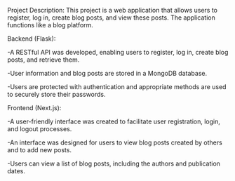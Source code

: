 Project Description:
This project is a web application that allows users to register, log in, create blog posts, and view these posts. The application functions like a blog platform.


Backend (Flask):

-A RESTful API was developed, enabling users to register, log in, create blog posts, and retrieve them.

-User information and blog posts are stored in a MongoDB database.

-Users are protected with authentication and appropriate methods are used to securely store their passwords.


Frontend (Next.js):

-A user-friendly interface was created to facilitate user registration, login, and logout processes.

-An interface was designed for users to view blog posts created by others and to add new posts.

-Users can view a list of blog posts, including the authors and publication dates.
